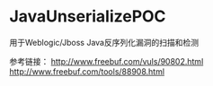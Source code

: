 # JavaUnserializePOC
用于Weblogic/Jboss Java反序列化漏洞的扫描和检测


参考链接：
http://www.freebuf.com/vuls/90802.html
http://www.freebuf.com/tools/88908.html
